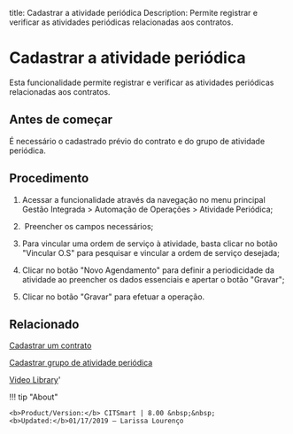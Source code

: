 title: Cadastrar a atividade periódica
Description: Permite registrar e verificar as atividades periódicas relacionadas aos contratos.
# Cadastrar a atividade periódica

Esta funcionalidade permite registrar e verificar as atividades periódicas relacionadas aos contratos.

Antes de começar
----------------

É necessário o cadastrado prévio do contrato e do grupo de atividade periódica.

Procedimento
------------

1.  Acessar a funcionalidade através da navegação no menu principal Gestão
    Integrada \> Automação de Operações \> Atividade Periódica;

2.   Preencher os campos necessários;

3.  Para vincular uma ordem de serviço à atividade, basta clicar no botão
    "Vincular O.S" para pesquisar e vincular a ordem de serviço desejada;

4.  Clicar no botão "Novo Agendamento" para definir a periodicidade da atividade
    ao preencher os dados essenciais e apertar o botão "Gravar";

5.  Clicar no botão "Gravar" para efetuar a operação.

Relacionado
-----------

[Cadastrar um contrato](/pt-br/citsmart-platform-8/additional-features/contract-management/use/register-contract.html)

[Cadastrar grupo de atividade periódica](/pt-br/citsmart-platform-8/additional-features/automation-of-operation/configuration/periodic-activity-group.html)

<i class='fa fa-youtube-play  fa-2x' style='color:#97ce17;vertical-align: middle;'> </i> [Video Library](https://www.youtube.com/playlist?list=PLB5qK2uzf2RNUc7XoNAAOyo3Ex5fKM2db)'

!!! tip "About"

    <b>Product/Version:</b> CITSmart | 8.00 &nbsp;&nbsp;
    <b>Updated:</b>01/17/2019 – Larissa Lourenço
